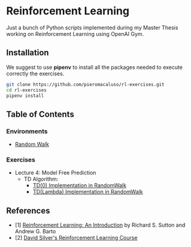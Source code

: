 # Reinforcement Learning 
Just a bunch of Python scripts implemented during my Master Thesis working on Reinforcement Learning using OpenAI Gym.

## Installation
We suggest to use **pipenv** to install all the packages needed to execute correctly the exercises.
```bash
git clone https://github.com/pieromacaluso/rl-exercises.git
cd rl-exercises
pipenv install
```
## Table of Contents

### Environments
- [Random Walk](environments/gym-random-walk)
### Exercises 
- Lecture 4: Model Free Prediction
   - TD Algorithm:
      - [TD(0) Implementation in RandomWalk](exercises/td0_implementation)
      - [TD(Lambda) Implementation in RandomWalk](exercises/tdLambda_implementation)


## References

- [1] [Reinforcement Learning: An Introduction](http://incompleteideas.net/book/RLbook2018.pdf)
by Richard S. Sutton and Andrew G. Barto
- [2] [David Silver's Reinforcement Learning Course](http://www0.cs.ucl.ac.uk/staff/d.silver/web/Teaching.html)

